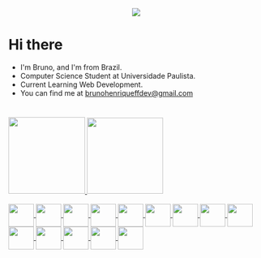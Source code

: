 <p align="center">
  <img src="https://readme-typing-svg.herokuapp.com/?size=35&duration=5000&color=DA4BA0&lines=Welcome,+Friend!;">
</p>

# Hi there
- I'm Bruno, and I'm from Brazil.
- Computer Science Student at Universidade Paulista.
- Current Learning Web Development.
- You can find me at brunohenriqueffdev@gmail.com

#

<div align="left">
  <a href="https://github.com/brunohenriquef">
  <img height="151" src="https://github-readme-stats.vercel.app/api?username=brunohenriquef&show_icons=true&theme=radical&include_all_commits=true&count_private=true">
  <img height="150" src="https://github-readme-stats.vercel.app/api/top-langs/?username=brunohenriquef&layout=compact&langs_count=7&theme=radical">
</div>
  
  
<div style="display: inline_block"><br>
  <img align="center" height="45" width="50" src="https://cdn.jsdelivr.net/gh/devicons/devicon/icons/html5/html5-plain.svg" />
  <img align="center" height="45" width="50" src="https://cdn.jsdelivr.net/gh/devicons/devicon/icons/css3/css3-plain.svg" />
  <img align="center" height="45" width="50" src="https://cdn.jsdelivr.net/gh/devicons/devicon/icons/javascript/javascript-plain.svg" />
  <img align="center" height="45" width="50" src="https://cdn.jsdelivr.net/gh/devicons/devicon/icons/typescript/typescript-plain.svg" />
  <img align="center" height="45" width="50" src="https://cdn.jsdelivr.net/gh/devicons/devicon/icons/react/react-original.svg" />
  <img align="center" height="45" width="50" src="https://cdn.jsdelivr.net/gh/devicons/devicon/icons/python/python-plain.svg" />
  <img align="center" height="45" width="50" src="https://cdn.jsdelivr.net/gh/devicons/devicon/icons/bootstrap/bootstrap-plain.svg" />
  <img align="center" height="45" width="50" src="https://cdn.jsdelivr.net/gh/devicons/devicon/icons/sass/sass-original.svg" />
  <img align="center" height="45" width="50" src="https://cdn.jsdelivr.net/gh/devicons/devicon/icons/mysql/mysql-original.svg" />
  <img align="center" height="45" width="50" src="https://cdn.jsdelivr.net/gh/devicons/devicon/icons/mongodb/mongodb-original.svg" />
  <img align="center" height="45" width="50" src="https://cdn.jsdelivr.net/gh/devicons/devicon/icons/linux/linux-original.svg" />
  <img align="center" height="45" width="50" src="https://cdn.jsdelivr.net/gh/devicons/devicon/icons/windows8/windows8-original.svg" />
  <img align="center" height="45" width="50" src="https://cdn.jsdelivr.net/gh/devicons/devicon/icons/git/git-original.svg" />
  <img align="center" height="45" width="50"src="https://cdn.jsdelivr.net/gh/devicons/devicon/icons/docker/docker-original.svg" />
</div>

